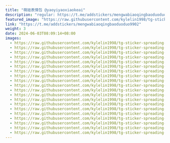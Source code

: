 ```yaml
---
title: "萌娃表情包 @yaoyiyaoxiaokeai"
description: "regular: https://t.me/addstickers/mengwabiaoqingbaoduoduo9902"
featured_image: "https://raw.githubusercontent.com/kylelin1998/tg-sticker-spreading-worldwide-images/main/img/9d96cc46-5b97-4b64-ad15-60df09f57dd3.jpg"
link: "https://t.me/addstickers/mengwabiaoqingbaoduoduo9902"
weight: 3
date: 2024-06-03T08:09:14+08:00
images:
  - https://raw.githubusercontent.com/kylelin1998/tg-sticker-spreading-worldwide-images/main/img/9d96cc46-5b97-4b64-ad15-60df09f57dd3.jpg
  - https://raw.githubusercontent.com/kylelin1998/tg-sticker-spreading-worldwide-images/main/img/1e011787-818b-4446-a257-31a2f3f8cafa.jpg
  - https://raw.githubusercontent.com/kylelin1998/tg-sticker-spreading-worldwide-images/main/img/338d7cbd-b4c5-4697-a569-1075c6c677e1.jpg
  - https://raw.githubusercontent.com/kylelin1998/tg-sticker-spreading-worldwide-images/main/img/8d564c4a-9ba9-40ee-9780-036fe70a2865.jpg
  - https://raw.githubusercontent.com/kylelin1998/tg-sticker-spreading-worldwide-images/main/img/1f00ae46-1f9b-4a75-9e83-bbc0ec288ea0.jpg
  - https://raw.githubusercontent.com/kylelin1998/tg-sticker-spreading-worldwide-images/main/img/5f31067a-f34f-410c-85d8-57430a4400f5.jpg
  - https://raw.githubusercontent.com/kylelin1998/tg-sticker-spreading-worldwide-images/main/img/8bbb0298-3736-42af-8746-201cfbce1ceb.jpg
  - https://raw.githubusercontent.com/kylelin1998/tg-sticker-spreading-worldwide-images/main/img/9c72a281-71dc-4de9-bf05-369357669d2b.jpg
  - https://raw.githubusercontent.com/kylelin1998/tg-sticker-spreading-worldwide-images/main/img/552965fa-5c72-4d60-9ae3-089abb27c5fe.jpg
  - https://raw.githubusercontent.com/kylelin1998/tg-sticker-spreading-worldwide-images/main/img/eefb4130-d678-4308-8078-45fb79e759ba.jpg
  - https://raw.githubusercontent.com/kylelin1998/tg-sticker-spreading-worldwide-images/main/img/6fd94d26-9548-41ab-9e47-41cf7ce417c2.jpg
  - https://raw.githubusercontent.com/kylelin1998/tg-sticker-spreading-worldwide-images/main/img/ddc739af-d8f9-4964-88b2-49f90e0c40bf.jpg
  - https://raw.githubusercontent.com/kylelin1998/tg-sticker-spreading-worldwide-images/main/img/99dfa74a-02c2-4cd3-b560-3507a663ee38.jpg
  - https://raw.githubusercontent.com/kylelin1998/tg-sticker-spreading-worldwide-images/main/img/8d04d66b-a325-42c1-84c2-a66c950b4750.jpg
  - https://raw.githubusercontent.com/kylelin1998/tg-sticker-spreading-worldwide-images/main/img/8933d2f5-a371-440c-8a1b-6141271cb64f.jpg
  - https://raw.githubusercontent.com/kylelin1998/tg-sticker-spreading-worldwide-images/main/img/d3311465-4b0b-4b1c-adcc-574b4a08aa8f.jpg
  - https://raw.githubusercontent.com/kylelin1998/tg-sticker-spreading-worldwide-images/main/img/dcc58041-7863-468a-b8e5-ace03044329e.jpg
  - https://raw.githubusercontent.com/kylelin1998/tg-sticker-spreading-worldwide-images/main/img/250f5e6b-2a75-4f84-978a-db412bc637f6.jpg
  - https://raw.githubusercontent.com/kylelin1998/tg-sticker-spreading-worldwide-images/main/img/d89e91ef-c682-49e3-b58b-f0ad1be056de.jpg
  - https://raw.githubusercontent.com/kylelin1998/tg-sticker-spreading-worldwide-images/main/img/0387975c-6c56-41f0-bd05-81fb44341561.jpg
---
```

